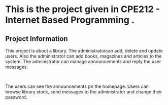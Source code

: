 <h1>This is the project given in CPE212 - Internet Based Programming .</h1>
<h2>Project Information</h2>
<p>This project is about a library. The administratorcan add, delete and update users. Also the administrator can add books, magazines and articles to the system. The administrator can manage announcements and reply the user messages.</p>
<br>
<p>The users can see the announcements pn the homepage. Users can browse library stock, send messages to the administrator and change their password.</p>

